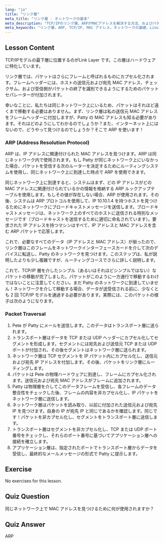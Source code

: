 ```yaml
---
lang: "ja"
title: "リンク層"
meta_title: "リンク層 - ネットワークの基本"
meta_description: "TCP/IPのリンク層、ARPがMACアドレスを解決する方法、およびパケットの移動について学びます。このLinuxネットワーキングチュートリアルでネットワークの基礎を理解しましょう。"
meta_keywords: "リンク層，ARP, TCP/IP, MAC アドレス，ネットワークの基礎，Linux ネットワーキング，初心者，チュートリアル"
---
```


## Lesson Content

TCP/IPモデルの最下層に位置するのがLink Layer です。この層はハードウェアに特化しています。

リンク層では、パケットはさらにフレームと呼ばれるものにカプセル化されます。フレームヘッダーには、ホストの送信元および宛先 MAC アドレス、チェックサム、および受信側がパケットの終了を識別できるようにするためのパケットセパレーターが付加されます。

幸いなことに、私たちは同じネットワーク上にいるため、パケットはそれほど遠くまで移動する必要はありません。まず、リンク層は私の送信元 MAC アドレスをフレームヘッダーに付加しますが、Patty の MAC アドレスも知る必要があります。それはどのようにしてわかるのでしょうか？また、インターネット上にはないので、どうやって見つけるのでしょうか？そこで ARP を使います！

### ARP (Address Resolution Protocol)

ARP は、IP アドレスに関連付けられた MAC アドレスを見つけます。ARP は同じネットワーク内で使用されます。もし Patty が同じネットワーク上にいなかった場合、パケットを受信する次のルーターを決定するためにルーティングシステムを使用し、同じネットワーク上に到達した時点で ARP を使用できます。

同じネットワーク上に到達すると、システムはまず、どの IP アドレスがどの MAC アドレスに関連付けられているかの情報を格納する ARP ルックアップテーブルを使用します。もしその値が存在しない場合、ARP が使用されます。その後、システムは ARP プロトコルを使用して、IP 10.10.1.4 を持つホストを見つけるためにネットワークにブロードキャストメッセージを送信します。ブロードキャストメッセージは、ネットワーク上のすべてのホストに送信される特別なメッセージです（ブロードキャストを送信するために適切に命名されています）。要求された IP アドレスを持つマシンはすべて、IP アドレスと MAC アドレスを含む ARP パケットで応答します。

これで、必要なすべてのデータ（IP アドレスと MAC アドレス）が揃ったので、リンク層はこのフレームをネットワークインターフェースカードを介して次のデバイスに転送し、Patty のネットワークを見つけます。このステップは、私が説明したよりも少し複雑ですが、ルーティングコースでさらに詳しく説明します。

これで、TCP/IP 層を介したシンプル（あるいはそれほどシンプルではない）なパケットの移動が完了しました。パケットがこのように一方通行で移動するわけではないことに注意してください。まだ Patty のネットワークに到達していません！ネットワークを介して移動する場合、データが送受信される前に、少なくとも 2 回 TCP/IP モデルを通過する必要があります。実際には、このパケットの様子は次のようになります。

### Packet Traversal

1. Pete が Patty にメールを送信します。このデータはトランスポート層に送られます。
2. トランスポート層はデータを TCP または UDP ヘッダーにカプセル化してセグメントを形成します。セグメントには宛先および送信元 TCP または UDP ポートが付加され、その後セグメントはネットワーク層に送られます。
3. ネットワーク層は TCP セグメントを IP パケット内にカプセル化し、送信元および宛先 IP アドレスを付加します。その後、パケットをリンク層にルーティングします。
4. パケットは Pete の物理ハードウェアに到達し、フレームにカプセル化されます。送信元および宛先 MAC アドレスがフレームに追加されます。
5. Patty は物理層を介してこのデータフレームを受信し、各フレームのデータ整合性をチェックした後、フレームの内容を非カプセル化し、IP パケットをネットワーク層に送信します。
6. ネットワーク層はパケットを読み取り、以前に付加された送信元および宛先 IP を見つけます。自身の IP が宛先 IP と同じであるかを確認します。同じです！パケットを非カプセル化し、セグメントをトランスポート層に送信します。
7. トランスポート層はセグメントを非カプセル化し、TCP または UDP ポート番号をチェックし、それらのポート番号に基づいてアプリケーション層への接続を確立します。
8. アプリケーション層は、指定されたポートでトランスポート層からデータを受信し、最終的なメールメッセージの形式で Patty に提示します。

## Exercise

No exercises for this lesson.

## Quiz Question

同じネットワーク上で MAC アドレスを見つけるために何が使用されますか？

## Quiz Answer

ARP
